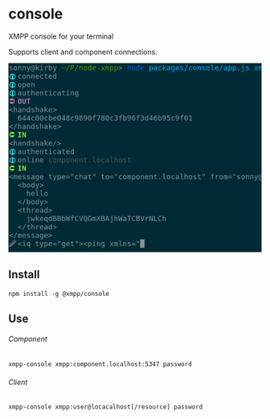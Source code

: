 # console

XMPP console for your terminal

Supports client and component connections.

![](screenshot.png)

## Install

```
npm install -g @xmpp/console
```

## Use

###### Component

```
xmpp-console xmpp:component.localhost:5347 password
```

###### Client
```
xmpp-console xmpp:user@locacalhost[/resource] password
```
